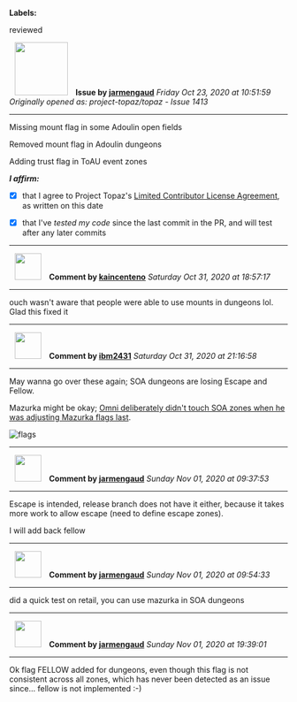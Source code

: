 **Labels:**

reviewed



<a href="https://github.com/jarmengaud"><img src="https://avatars3.githubusercontent.com/u/52013132?v=4" width="96" height="96" hspace="10"></img></a> **Issue by [jarmengaud](https://github.com/jarmengaud)**
_Friday Oct 23, 2020 at 10:51:59_
_Originally opened as: project-topaz/topaz - Issue 1413_

----

Missing mount flag in some Adoulin open fields
Removed mount flag in Adoulin dungeons
Adding trust flag in ToAU event zones

<!-- place 'x' mark between square [] brackets to affirm: -->
**_I affirm:_**
- [x] that I agree to Project Topaz's [Limited Contributor License Agreement](http://project-topaz.com/blob/release/CONTRIBUTOR_AGREEMENT.md), as written on this date
- [x] that I've _tested my code_ since the last commit in the PR, and will test after any later commits




----
<a href="https://github.com/kaincenteno"><img src="https://avatars3.githubusercontent.com/u/26943220?v=4" width="48" height="48" hspace="10"></img></a> **Comment by [kaincenteno](https://github.com/kaincenteno)**
_Saturday Oct 31, 2020 at 18:57:17_

----

ouch wasn't aware that people were able to use mounts in dungeons lol. Glad this fixed it


----
<a href="https://github.com/ibm2431"><img src="https://avatars3.githubusercontent.com/u/13112942?v=4" width="48" height="48" hspace="10"></img></a> **Comment by [ibm2431](https://github.com/ibm2431)**
_Saturday Oct 31, 2020 at 21:16:58_

----

May wanna go over these again; SOA dungeons are losing Escape and Fellow.

Mazurka might be okay; [Omni deliberately didn't touch SOA zones when he was adjusting Mazurka flags last](https://github.com/project-topaz/topaz/pull/539).

![flags](https://user-images.githubusercontent.com/13112942/97790106-b5ee6300-1bbd-11eb-909b-31dd5af34d6d.png)



----
<a href="https://github.com/jarmengaud"><img src="https://avatars3.githubusercontent.com/u/52013132?v=4" width="48" height="48" hspace="10"></img></a> **Comment by [jarmengaud](https://github.com/jarmengaud)**
_Sunday Nov 01, 2020 at 09:37:53_

----

Escape is intended, release branch does not have it either, because it takes more work to allow escape (need to define escape zones).
I will add back fellow


----
<a href="https://github.com/jarmengaud"><img src="https://avatars3.githubusercontent.com/u/52013132?v=4" width="48" height="48" hspace="10"></img></a> **Comment by [jarmengaud](https://github.com/jarmengaud)**
_Sunday Nov 01, 2020 at 09:54:33_

----

did a quick test on retail, you can use mazurka in SOA dungeons


----
<a href="https://github.com/jarmengaud"><img src="https://avatars3.githubusercontent.com/u/52013132?v=4" width="48" height="48" hspace="10"></img></a> **Comment by [jarmengaud](https://github.com/jarmengaud)**
_Sunday Nov 01, 2020 at 19:39:01_

----

Ok flag FELLOW added for dungeons, even though this flag is not consistent across all zones, which has never been detected as an issue since... fellow is not implemented :-)
